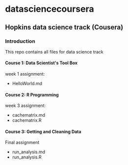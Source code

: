 # datasciencecoursera
## Hopkins data science track (Cousera)

### Introduction
This repo contains all files for data science track

#### Course 1: Data Scientist's Tool Box
week 1 assignment:
* HelloWorld.md
#### Course 2: R Programming
week 3 assignment:
* cachematrix.md
* cachematrix.R
#### Course 3: Getting and Cleaning Data
Final assignment
* run_analysis.md
* run_analysis.R

